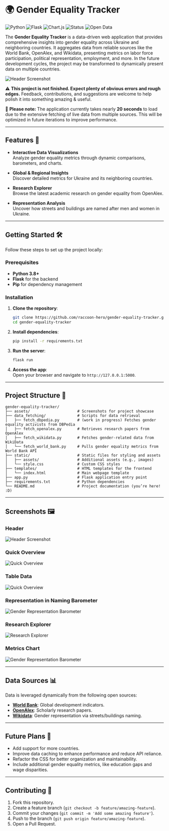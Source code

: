 # 🌍 Gender Equality Tracker  
![Python](https://img.shields.io/badge/Python-3.8+-blue?logo=python&logoColor=white)
![Flask](https://img.shields.io/badge/Framework-Flask-000000?logo=flask&logoColor=white)
![Chart.js](https://img.shields.io/badge/Visualization-Chart.js-ff6384?logo=chartdotjs&logoColor=white)
![Status](https://img.shields.io/badge/Status-Beta-yellow)
![Open Data](https://img.shields.io/badge/Powered_by-Open_Data-brightgreen)

The **Gender Equality Tracker** is a data-driven web application that provides comprehensive insights into gender equality across Ukraine and neighboring countries. It aggregates data from reliable sources like the World Bank, OpenAlex, and Wikidata, presenting metrics on labor force participation, political representation, employment, and more. In the future development cycles, the project may be transformed to dynamically present data on multiple countries.

![Header Screenshot](assets/header.png)  

⚠️ **This project is not finished. Expect plenty of obvious errors and rough edges.** Feedback, contributions, and suggestions are welcome to help polish it into something amazing & useful.

🔖 **Please note:** The application currently takes nearly **20 seconds** to load due to the extensive fetching of live data from multiple sources. This will be optimized in future iterations to improve performance.

---

## Features 🚀  

- **Interactive Data Visualizations**  
  Analyze gender equality metrics through dynamic comparisons, barometers, and charts.  

- **Global & Regional Insights**  
  Discover detailed metrics for Ukraine and its neighboring countries.  

- **Research Explorer**  
  Browse the latest academic research on gender equality from OpenAlex.  

- **Representation Analysis**  
  Uncover how streets and buildings are named after men and women in Ukraine.

---

## Getting Started 🛠️  

Follow these steps to set up the project locally:  

### Prerequisites  

- **Python 3.8+**  
- **Flask** for the backend  
- **Pip** for dependency management  

### Installation  

1. **Clone the repository**:  
   ```bash
   git clone https://github.com/raccoon-hero/gender-equality-tracker.git  
   cd gender-equality-tracker  
   ```  

2. **Install dependencies**:  
   ```bash
   pip install -r requirements.txt  
   ```  

3. **Run the server**:  
   ```bash
   flask run  
   ```  

4. **Access the app**:  
   Open your browser and navigate to `http://127.0.0.1:5000`.  

---

## Project Structure 📂  

```plaintext
gender-equality-tracker/
├── assets/                     # Screenshots for project showcase
├── data_fetching/              # Scripts for data retrieval
│   ├── fetch_dbpedia.py        # (work in progress) Fetches gender equality activists from DBPedia
│   ├── fetch_openalex.py       # Retrieves research papers from OpenAlex
│   ├── fetch_wikidata.py       # Fetches gender-related data from WikiData
│   └── fetch_world_bank.py     # Pulls gender equality metrics from World Bank API
├── static/                     # Static files for styling and assets
│   ├── assets/                 # Additional assets (e.g., images)
│   └── style.css               # Custom CSS styles
├── templates/                  # HTML templates for the frontend
│   └── index.html              # Main webpage template
├── app.py                      # Flask application entry point
├── requirements.txt            # Python dependencies
└── README.md                   # Project documentation (you’re here! :D)
```  

---

## Screenshots 🖼️ 

### Header  
![Header Screenshot](assets/header.png)  

### Quick Overview  
![Quick Overview](assets/overview-segment.png)  

### Table Data  
![Quick Overview](assets/table-segment.png)  

### Representation in Naming Barometer  
![Gender Representation Barometer](assets/barometer-segment.png)  

### Research Explorer  
![Research Explorer](assets/research-segment.png)  

### Metrics Chart  
![Gender Representation Barometer](assets/chart-segment.png) 

---

## Data Sources 📊  

Data is leveraged dynamically from the following open sources:  

- **[World Bank](https://worldbank.org)**: Global development indicators.  
- **[OpenAlex](https://openalex.org)**: Scholarly research papers.  
- **[Wikidata](https://wikidata.org)**: Gender representation via streets/buildings naming.

---

## Future Plans 🚀  

- Add support for more countries.  
- Improve data caching to enhance performance and reduce API reliance.  
- Refactor the CSS for better organization and maintainability.  
- Include additional gender equality metrics, like education gaps and wage disparities.  

---

## Contributing 🤝

1. Fork this repository.
2. Create a feature branch (`git checkout -b feature/amazing-feature`).
3. Commit your changes (`git commit -m 'Add some amazing feature'`).
4. Push to the branch (`git push origin feature/amazing-feature`).
5. Open a Pull Request.
